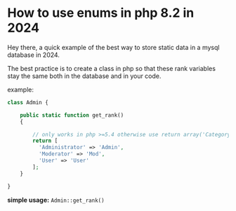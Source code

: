 # How to use enums in php 8.2 in 2024
Hey there, a quick example of the best way to store static data in a mysql database in 2024.

The best practice is to create a class in php so that these rank variables stay the same both in the database and in your code.

example:

```php
class Admin {

    public static function get_rank()
    {

        // only works in php >=5.4 otherwise use return array('Category1'...);
        return [
          'Administrator' => 'Admin',
          'Moderator' => 'Mod',
          'User' => 'User'
        ];
    }

}
```
**simple usage:**
`Admin::get_rank()`
